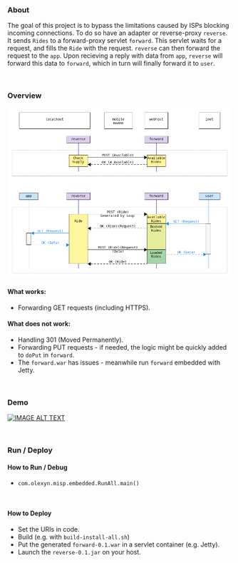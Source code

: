 ### About
The goal of this project is to bypass the limitations caused by ISPs blocking incoming connections.
To do so have an adapter or reverse-proxy `reverse`. 
It sends `Rides` to a forward-proxy servlet `forward`.
This servlet waits for a request, and fills the `Ride` with the request.
`reverse` can then forward the request to the `app`.
Upon recieving a reply with data from `app`, `reverse` will forward this data to `forward`,
which in turn will finally forward it to `user`.

<br>

### Overview
![](overview.png)

#### What works:
* Forwarding GET requests (including HTTPS).
#### What does not work:
* Handling 301 (Moved Permanently).
* Forwarding PUT requests - if needed, the logic might be quickly added to `doPut` in `forward`.
* The `forward.war` has issues - meanwhile run `forward` embedded with Jetty.

<br>

### Demo
[![IMAGE ALT TEXT](http://img.youtube.com/vi/WcSvzeu6nKo/0.jpg)](https://youtu.be/WcSvzeu6nKo "misp Demo")


<br>

### Run / Deploy

#### How to Run / Debug
* `com.olexyn.misp.embedded.RunAll.main()`

<br>

#### How to Deploy
* Set the URIs in code.
* Build (e.g. with `build-install-all.sh`)
* Put the generated `forward-0.1.war` in a servlet container (e.g. Jetty).
* Launch the `reverse-0.1.jar` on your host. 
